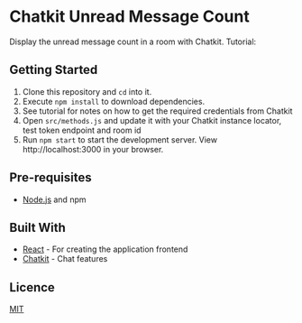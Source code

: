 # Chatkit Unread Message Count

Display the unread message count in a room with Chatkit. Tutorial:

## Getting Started

1. Clone this repository and `cd` into it.
2. Execute `npm install` to download dependencies.
3. See tutorial for notes on how to get the required credentials from Chatkit
4. Open `src/methods.js` and update it with your Chatkit instance locator, test token endpoint and room id
5. Run `npm start` to start the development server. View http://localhost:3000 in your browser.

## Pre-requisites

- [Node.js](https://nodejs.org/en) and npm

## Built With

- [React](https://reactjs.org) - For creating the application frontend
- [Chatkit](https://pusher.com/chatkit) - Chat features

## Licence

[MIT](https://opensource.org/licenses/MIT)

